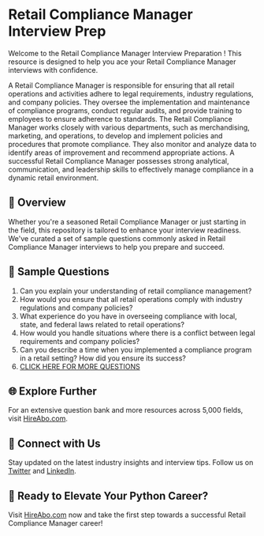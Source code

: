 # Retail Compliance Manager Interview Prep

Welcome to the Retail Compliance Manager Interview Preparation ! This resource is designed to help you ace your Retail Compliance Manager interviews with confidence.

A Retail Compliance Manager is responsible for ensuring that all retail operations and activities adhere to legal requirements, industry regulations, and company policies. They oversee the implementation and maintenance of compliance programs, conduct regular audits, and provide training to employees to ensure adherence to standards. The Retail Compliance Manager works closely with various departments, such as merchandising, marketing, and operations, to develop and implement policies and procedures that promote compliance. They also monitor and analyze data to identify areas of improvement and recommend appropriate actions. A successful Retail Compliance Manager possesses strong analytical, communication, and leadership skills to effectively manage compliance in a dynamic retail environment.

## 🚀 Overview

Whether you're a seasoned Retail Compliance Manager or just starting in the field, this repository is tailored to enhance your interview readiness. We've curated a set of sample questions commonly asked in Retail Compliance Manager interviews to help you prepare and succeed.

## 📝 Sample Questions

1. Can you explain your understanding of retail compliance management?
2. How would you ensure that all retail operations comply with industry regulations and company policies?
3. What experience do you have in overseeing compliance with local, state, and federal laws related to retail operations?
4. How would you handle situations where there is a conflict between legal requirements and company policies?
5. Can you describe a time when you implemented a compliance program in a retail setting? How did you ensure its success?
6. [CLICK HERE FOR MORE QUESTIONS](https://hireabo.com/job/22_0_29/Retail%20Compliance%20Manager)

## 🌐 Explore Further

For an extensive question bank and more resources across 5,000 fields, visit [HireAbo.com](https://www.hireabo.com).

## 📱 Connect with Us

Stay updated on the latest industry insights and interview tips. Follow us on [Twitter](https://twitter.com/hireabo) and [LinkedIn](https://www.linkedin.com/in/hire-abo-3609972a8/).

## 🚀 Ready to Elevate Your Python Career?

Visit [HireAbo.com](https://www.hireabo.com) now and take the first step towards a successful Retail Compliance Manager career!
